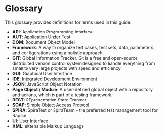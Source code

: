 # Glossary

This glossary provides definitions for terms used in this guide:

- **API**: Application Programming Interface
- **AUT**: Application Under Test
- **DOM**: Document Object Model
- **Framework**: A way to organize test cases, test sets, data, parameters, and configurations using a holistic approach.
- **GIT**: Global Information Tracker. Git is a free and open-source distributed version control system designed to handle everything from small to very large projects with speed and efficiency.
- **GUI**: Graphical User Interface
- **IDE**: Integrated Development Environment
- **JSON**: JavaScript Object Notation
- **Page Object / Module**: A user-defined global object with a repository and actions, which is part of a testing framework.
- **REST**: REpresentation State Transfer
- **SOAP**: Simple Object Access Protocol
- **SPIRA**: SpiraTest or SpiraTeam - the preferred test management tool for Rapise.
- **UI**: User Interface
- **XML**: eXtensible Markup Language
